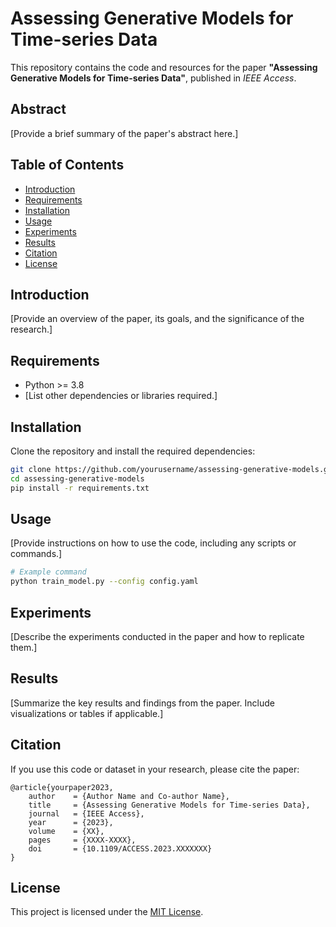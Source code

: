 # Assessing Generative Models for Time-series Data

This repository contains the code and resources for the paper **"Assessing Generative Models for Time-series Data"**, published in *IEEE Access*. 

## Abstract

[Provide a brief summary of the paper's abstract here.]

## Table of Contents

- [Introduction](#introduction)
- [Requirements](#requirements)
- [Installation](#installation)
- [Usage](#usage)
- [Experiments](#experiments)
- [Results](#results)
- [Citation](#citation)
- [License](#license)

## Introduction

[Provide an overview of the paper, its goals, and the significance of the research.]

## Requirements

- Python >= 3.8
- [List other dependencies or libraries required.]

## Installation

Clone the repository and install the required dependencies:

```bash
git clone https://github.com/yourusername/assessing-generative-models.git
cd assessing-generative-models
pip install -r requirements.txt
```

## Usage

[Provide instructions on how to use the code, including any scripts or commands.]

```bash
# Example command
python train_model.py --config config.yaml
```

## Experiments

[Describe the experiments conducted in the paper and how to replicate them.]

## Results

[Summarize the key results and findings from the paper. Include visualizations or tables if applicable.]

## Citation

If you use this code or dataset in your research, please cite the paper:

```
@article{yourpaper2023,
    author    = {Author Name and Co-author Name},
    title     = {Assessing Generative Models for Time-series Data},
    journal   = {IEEE Access},
    year      = {2023},
    volume    = {XX},
    pages     = {XXXX-XXXX},
    doi       = {10.1109/ACCESS.2023.XXXXXXX}
}
```

## License

This project is licensed under the [MIT License](LICENSE).
